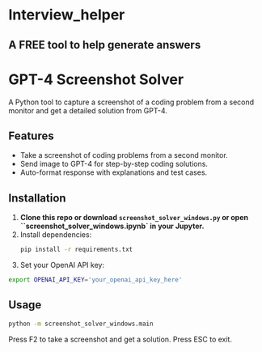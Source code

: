 # Interview_helper
## A FREE tool to help generate answers

# GPT-4 Screenshot Solver

A Python tool to capture a screenshot of a coding problem from a second monitor and get a detailed solution from GPT-4.

## Features
- Take a screenshot of coding problems from a second monitor.
- Send image to GPT-4 for step-by-step coding solutions.
- Auto-format response with explanations and test cases.

## Installation

1. **Clone this repo or download `screenshot_solver_windows.py` or open ``screenshot_solver_windows.ipynb` in your Jupyter.**
2. Install dependencies:
   ```bash
   pip install -r requirements.txt
   ```
3. Set your OpenAI API key:
  ```bash
  export OPENAI_API_KEY='your_openai_api_key_here'
  ```
## Usage
  ```bash
  python -m screenshot_solver_windows.main
  ```
Press F2 to take a screenshot and get a solution.
Press ESC to exit.
